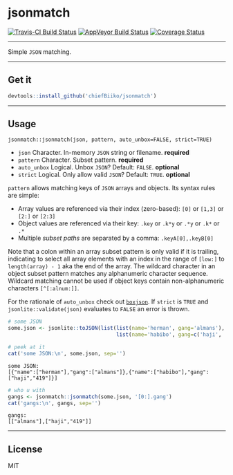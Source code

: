 jsonmatch
================

[![Travis-CI Build Status](https://travis-ci.org/chiefBiiko/jsonmatch.svg?branch=master)](https://travis-ci.org/chiefBiiko/jsonmatch) [![AppVeyor Build Status](https://ci.appveyor.com/api/projects/status/github/chiefBiiko/jsonmatch?branch=master&svg=true)](https://ci.appveyor.com/project/chiefBiiko/jsonmatch) [![Coverage Status](https://codecov.io/gh/chiefBiiko/jsonmatch/branch/master/graph/badge.svg)](https://codecov.io/gh/chiefBiiko/jsonmatch)

------------------------------------------------------------------------

Simple `JSON` matching.

------------------------------------------------------------------------

Get it
------

``` r
devtools::install_github('chiefBiiko/jsonmatch')
```

------------------------------------------------------------------------

Usage
-----

`jsonmatch::jsonmatch(json, pattern, auto_unbox=FALSE, strict=TRUE)`

-   `json` Character. In-memory `JSON` string or filename. **required**
-   `pattern` Character. Subset pattern. **required**
-   `auto_unbox` Logical. Unbox `JSON`? Default: `FALSE`. **optional**
-   `strict` Logical. Only allow valid `JSON`? Default: `TRUE`. **optional**

`pattern` allows matching keys of `JSON` arrays and objects. Its syntax rules are simple:

-   Array values are referenced via their index (zero-based): `[0]` or `[1,3]` or `[2:]` or `[2:3]`
-   Object values are referenced via their key: `.key` or `.k*y` or `.*y` or `.k*` or `.*`
-   Multiple *subset paths* are separated by a comma: `.keyA[0],.keyB[0]`

Note that a colon within an array subset pattern is only valid if it is trailing, indicating to select all array elements with an index in the range of `[low:]` to `length(array) - 1` aka the end of the array. The wildcard character in an object subset pattern matches any alphanumeric character sequence. Wildcard matching cannot be used if object keys contain non-alphanumeric characters `[^[:alnum:]]`.

For the rationale of `auto_unbox` check out [`boxjson`](https://github.com/chiefBiiko/boxjson). If `strict` is `TRUE` and `jsonlite::validate(json)` evaluates to `FALSE` an error is thrown.

``` r
# some JSON
some.json <- jsonlite::toJSON(list(list(name='herman', gang='almans'), 
                                   list(name='habibo', gang=c('haji', '419'))))

# peek at it
cat('some JSON:\n', some.json, sep='')
```

    some JSON:
    [{"name":["herman"],"gang":["almans"]},{"name":["habibo"],"gang":["haji","419"]}]

``` r
# who u with
gangs <- jsonmatch::jsonmatch(some.json, '[0:].gang')
cat('gangs:\n', gangs, sep='')
```

    gangs:
    [["almans"],["haji","419"]]

------------------------------------------------------------------------

License
-------

MIT
